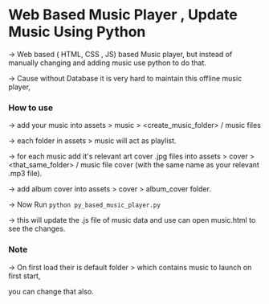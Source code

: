 # Web Based Music Player , Update Music Using Python

-> Web based ( HTML, CSS , JS) based Music player, but instead of manually changing and adding music use python to do that.

-> Cause without Database it is very hard to maintain this offline music player,

### How to use

-> add your music into assets > music > <create_music_folder> / music files

-> each folder in assets > music will act as playlist.

-> for each music add it's relevant art cover .jpg files into assets > cover > <that_same_folder> / music file cover (with the same name as your relevant  .mp3 file).

-> add album cover into assets > cover > album_cover folder.

-> Now Run `python py_based_music_player.py`

-> this will update the .js file of music data and use can open music.html to see the changes.

### Note

-> On first load their is default folder > which contains music to launch on first start,

you can change that also.
